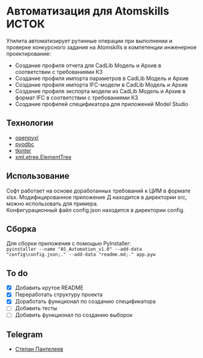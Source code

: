 # Автоматизация для Atomskills ИСТОК
Утилита автоматизирует рутинные операции при выполнении и проверке конкурсного задания на Atomskills в компетенции инженерное проектирование:
* Создание профиля отчета для CadLib Модель и Архив в соответствии с требованиями КЗ
* Создание профиля импорта параметров в CadLib Модель и Архив
* Создание профиля импорта IFC-модели в CadLib Модель и Архив
* Создание профиля экспорта модели из CadLib Модель и Архив в формат IFC в соответствии с требованиями КЗ
* Создание профилей спецификатора для приложений Model Studio

## Технологии
- [openpyxl](https://pypi.org/project/openpyxl/)
- [pyodbc](https://pypi.org/project/pyodbc/)
- [tkinter](https://docs.python.org/3/library/tkinter.html)
- [xml.etree.ElementTree](https://docs.python.org/3/library/xml.etree.elementtree.html)

## Использование
Софт работает на основе доработанных требований к ЦИМ в формате xlsx. Модифицированное приложение Д находится в директории src, можно использовать для примера.\
Конфигурационный файл config.json находится в директории config.

## Сборка 
Для сборки приложения с помощью PyInstaller:\
```pyinstaller --name "AS_Automation_v1.0" --add-data "config\config.json;." --add-data "readme.md;." app.pyw```

## To do
- [x] Добавить крутое README
- [x] Переработать структуру проекта
- [x] Доработать функционал по созданию спецификатора
- [ ] Добавить тесты
- [ ] Добавить функционал по созданию выборок

## Telegram
- [Степан Пантелеев](https://t.me/panteleevsv/)
